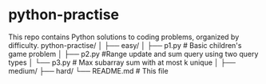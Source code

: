 # python-practise
This repo contains Python solutions to coding problems, organized by difficulty.
python-practise/
│
├── easy/
│   ├── p1.py   # Basic children's game problem
│   ├── p2.py   #Range update and sum query using two query types
│   └── p3.py   # Max subarray sum with at most k unique
│
├── medium/
├── hard/
└── README.md   # This file
